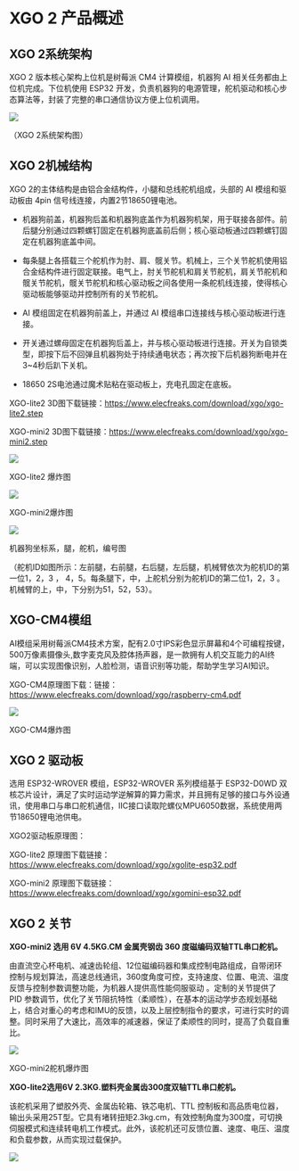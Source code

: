 ﻿---
sidebar_position: 5
sidebar_label: XGO 2 产品概述
---

# XGO 2 产品概述

## XGO 2系统架构

XGO 2 版本核心架构上位机是树莓派 CM4 计算模组，机器狗 AI 相关任务都由上位机完成。下位机使用 ESP32 开发，负责机器狗的电源管理，舵机驱动和核心步态算法等，封装了完整的串口通信协议方便上位机调用。

![](https://wiki-media-ef.oss-cn-hongkong.aliyuncs.com/docs/pico/cm4-xgo-robot-kit/images/cm4-xgo-overview-01.png)

（XGO 2系统架构图）

## XGO 2机械结构

XGO 2的主体结构是由铝合金结构件，小腿和总线舵机组成，头部的 AI 模组和驱动板由 4pin 信号线连接，内置2节18650锂电池。

- 机器狗前盖，机器狗后盖和机器狗底盖作为机器狗机架，用于联接各部件。前后腿分别通过四颗螺钉固定在机器狗底盖前后侧；核心驱动板通过四颗螺钉固定在机器狗底盖中间。

- 每条腿上各搭载三个舵机作为肘、肩、髋关节。机械上，三个关节舵机使用铝合金结构件进行固定联接。电气上，肘关节舵机和肩关节舵机，肩关节舵机和髋关节舵机，髋关节舵机和核心驱动板之间各使用一条舵机线连接，使得核心驱动板能够驱动并控制所有的关节舵机。

- AI 模组固定在机器狗前盖上，并通过 AI 模组串口连接线与核心驱动板进行连接。

- 开关通过螺母固定在机器狗后盖上，并与核心驱动板进行连接。开关为自锁类型，即按下后不回弹且机器狗处于持续通电状态；再次按下后机器狗断电并在3~4秒后趴下关机。

- 18650 2S电池通过魔术贴粘在驱动板上，充电孔固定在底板。

XGO-lite2 3D图下载链接：https://www.elecfreaks.com/download/xgo/xgo-lite2.step

XGO-mini2 3D图下载链接：https://www.elecfreaks.com/download/xgo/xgo-mini2.step

![](https://wiki-media-ef.oss-cn-hongkong.aliyuncs.com/docs/pico/cm4-xgo-robot-kit/images/cm4-xgo-overview-02.png)

XGO-lite2 爆炸图

![](https://wiki-media-ef.oss-cn-hongkong.aliyuncs.com/docs/pico/cm4-xgo-robot-kit/images/cm4-xgo-overview-03.png)

XGO-mini2爆炸图

![](https://wiki-media-ef.oss-cn-hongkong.aliyuncs.com/docs/pico/cm4-xgo-robot-kit/images/cm4-xgo-overview-04.png)

机器狗坐标系，腿，舵机，编号图

（舵机ID如图所示：左前腿，右前腿，右后腿，左后腿，机械臂依次为舵机ID的第一位1，2，3 ， 4，5。每条腿下，中，上舵机分别为舵机ID的第二位1，2，3 。机械臂的上，中，下分别为51，52，53）。

## XGO-CM4模组

AI模组采用树莓派CM4技术方案，配有2.0寸IPS彩色显示屏幕和4个可编程按键，500万像素摄像头,数字麦克风及腔体扬声器，是一款拥有人机交互能力的AI终端，可以实现图像识别，人脸检测，语音识别等功能，帮助学生学习AI知识。

XGO-CM4原理图下载：链接：https://www.elecfreaks.com/download/xgo/raspberry-cm4.pdf

![](https://wiki-media-ef.oss-cn-hongkong.aliyuncs.com/docs/pico/cm4-xgo-robot-kit/images/cm4-xgo-overview-05.png)

XGO-CM4爆炸图

## XGO 2 驱动板

选用 ESP32-WROVER 模组，ESP32-WROVER 系列模组基于 ESP32-D0WD 双核芯片设计，满足了实时运动学逆解算的算力需求，并且拥有足够的接口与外设通讯，使用串口与串口舵机通信，IIC接口读取陀螺仪MPU6050数据，系统使用两节18650锂电池供电。

XGO2驱动板原理图：

XGO-lite2 原理图下载链接：https://www.elecfreaks.com/download/xgo/xgolite-esp32.pdf

XGO-mini2 原理图下载链接：https://www.elecfreaks.com/download/xgo/xgomini-esp32.pdf

## XGO 2 关节

**XGO-mini2 选用 6V 4.5KG.CM 金属壳钢齿 360 度磁编码双轴TTL串口舵机。**

由直流空心杯电机、减速齿轮组、12位磁编码器和集成控制电路组成，自带闭环控制与规划算法，高速总线通讯，360度角度可控，支持速度、位置、电流、温度反馈与控制参数调整功能，为机器人提供高性能伺服驱动 。定制的关节提供了 PID 参数调节，优化了关节阻抗特性（柔顺性），在基本的运动学步态规划基础上，结合对重心的考虑和IMU的反馈，以及上层控制指令的要求，可进行实时的调整。同时采用了大速比，高效率的减速器，保证了柔顺性的同时，提高了负载自重比。

![](https://wiki-media-ef.oss-cn-hongkong.aliyuncs.com/docs/pico/cm4-xgo-robot-kit/images/cm4-xgo-overview-06.png)

XGO-mini2舵机爆炸图



**XGO-lite2选用6V 2.3KG.塑料壳金属齿300度双轴TTL串口舵机。**

该舵机采用了塑胶外壳、金属齿轮箱、铁芯电机、TTL 控制板和高品质电位器，输出头采用25T型。它具有堵转扭矩2.3kg.cm，有效控制角度为300度，可切换伺服模式和连续转电机工作模式。此外，该舵机还可反馈位置、速度、电压、温度和负载参数，从而实现过载保护。

![](https://wiki-media-ef.oss-cn-hongkong.aliyuncs.com/docs/pico/cm4-xgo-robot-kit/images/microbit-xgo-lite2-introduce-07.png)
